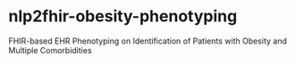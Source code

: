 # nlp2fhir-obesity-phenotyping
FHIR-based EHR Phenotyping on Identification of Patients with Obesity and Multiple Comorbidities 
